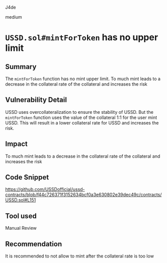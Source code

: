 J4de

medium

# `USSD.sol#mintForToken` has no upper limit

## Summary

The `mintForToken` function has no mint upper limit. To much mint leads to a decrease in the collateral rate of the collateral and increases the risk

## Vulnerability Detail

USSD uses overcollateralization to ensure the stability of USSD. But the `mintForToken` function uses the value of the collateral 1:1 for the user mint USSD. This will result in a lower collateral rate for USSD and increases the risk.

## Impact

To much mint leads to a decrease in the collateral rate of the collateral and increases the risk

## Code Snippet

https://github.com/USSDofficial/ussd-contracts/blob/f44c726371f3152634bcf0a3e630802e39dec49c/contracts/USSD.sol#L151

## Tool used

Manual Review

## Recommendation

It is recommended to not allow to mint after the collateral rate is too low